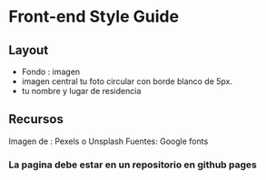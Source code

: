# Front-end Style Guide

## Layout

- Fondo : imagen
- imagen central tu foto circular con borde blanco de 5px.
- tu nombre y lugar de residencia

## Recursos

Imagen de : Pexels o Unsplash
Fuentes: Google fonts

### La pagina debe estar en un repositorio en github pages
